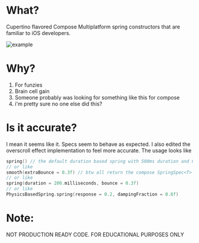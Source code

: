 # What?
Cupertino flavored Compose Multiplatform spring constructors that are familiar to iOS developers.

![example](https://gist.github.com/user-attachments/assets/1d1320a4-3dfa-43a9-b8cd-b6c38a5c1a6c)
# Why?
1. For funzies
2. Brain cell gain
3. Someone probably was looking for something like this for compose
4. i'm pretty sure no one else did this?

# Is it accurate?
I mean it seems like it. Specs seem to behave as expected.
I also edited the overscroll effect implementation to feel more accurate. The usage looks like
```kotlin
spring() // the default duration based spring with 500ms duration and 0 bounce
// or like
smooth(extraBounce = 0.3f) // btw all return the compose SpringSpec<T>
// or like
spring(duration = 200.milliseconds, bounce = 0.3f)
// or like
PhysicsBasedSpring.spring(response = 0.2, dampingFraction = 0.6f)
```

# Note:
NOT PRODUCTION READY CODE. FOR EDUCATIONAL PURPOSES ONLY
